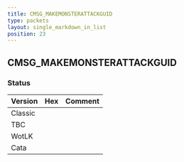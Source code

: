 ```yaml
---
title: CMSG_MAKEMONSTERATTACKGUID
type: packets
layout: single_markdown_in_list
position: 23
---
```


## CMSG_MAKEMONSTERATTACKGUID

### Status

Version | Hex | Comment
---------- | ---------- | ---------- 
Classic |  |  
TBC |  |  
WotLK |  |  
Cata |  |  
